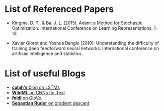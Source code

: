 List of Referenced Papers
=========================

* Kingma, D. P., & Ba, J. L. (2015). Adam: a Method for Stochastic Optimization. International Conference on Learning Representations, 1–13.

* Xavier Glorot and Yoshua Bengio (2010): Understanding the difficulty
of training deep feedforward neural networks.
International conference on artificial intelligence and statistics.


List of useful Blogs
====================

* [__colah's__ blog on LSTMs](http://colah.github.io/posts/2015-08-Understanding-LSTMs/)
* [__WildML__ on CNNs for Text](http://www.wildml.com/2015/12/implementing-a-cnn-for-text-classification-in-tensorflow/)
* [__foldl__ on GloVe](http://www.foldl.me/2014/glove-python/)
* [__Sebastian Ruder__ on gradient descent](http://sebastianruder.com/optimizing-gradient-descent/index.html)
